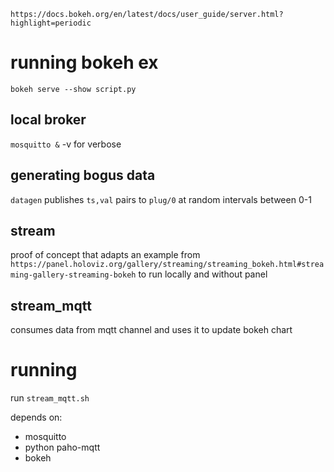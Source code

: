 `https://docs.bokeh.org/en/latest/docs/user_guide/server.html?highlight=periodic`

# running bokeh ex

`bokeh serve --show script.py`

## local broker

`mosquitto &` -v for verbose

## generating bogus data

`datagen` publishes `ts,val` pairs to `plug/0` at random intervals between 0-1

## stream

proof of concept that adapts an example from
`https://panel.holoviz.org/gallery/streaming/streaming_bokeh.html#streaming-gallery-streaming-bokeh`
to run locally and without panel

## stream_mqtt

consumes data from mqtt channel and uses it to update bokeh chart

# running

run `stream_mqtt.sh`

depends on:
- mosquitto
- python paho-mqtt
- bokeh
